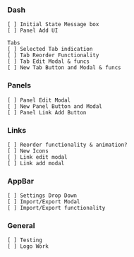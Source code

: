 ### Dash
    [ ] Initial State Message box
    [ ] Panel Add UI

    Tabs
    [ ] Selected Tab indication
    [ ] Tab Reorder Functionality
    [ ] Tab Edit Modal & funcs
    [ ] New Tab Button and Modal & funcs

### Panels
    [ ] Panel Edit Modal
    [ ] New Panel Button and Modal
    [ ] Panel Link Add Button

### Links
    [ ] Reorder functionality & animation?
    [ ] New Icons
    [ ] Link edit modal
    [ ] Link add modal

### AppBar 
    [ ] Settings Drop Down
    [ ] Import/Export Modal
    [ ] Import/Export functionality

### General
    [ ] Testing
    [ ] Logo Work